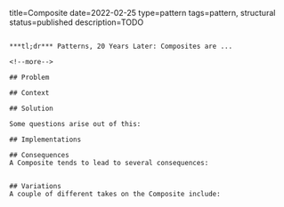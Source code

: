 title=Composite
date=2022-02-25
type=pattern
tags=pattern, structural
status=published
description=TODO
~~~~~~

***tl;dr*** Patterns, 20 Years Later: Composites are ...

<!--more-->

## Problem

## Context

## Solution

Some questions arise out of this:

## Implementations

## Consequences
A Composite tends to lead to several consequences:


## Variations
A couple of different takes on the Composite include:


